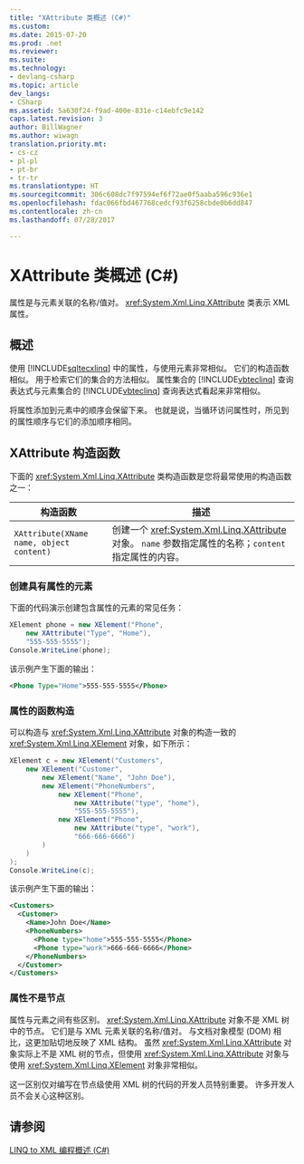 ```yaml
---
title: "XAttribute 类概述 (C#)"
ms.custom: 
ms.date: 2015-07-20
ms.prod: .net
ms.reviewer: 
ms.suite: 
ms.technology:
- devlang-csharp
ms.topic: article
dev_langs:
- CSharp
ms.assetid: 5a630f24-f9ad-400e-831e-c14ebfc9e142
caps.latest.revision: 3
author: BillWagner
ms.author: wiwagn
translation.priority.mt:
- cs-cz
- pl-pl
- pt-br
- tr-tr
ms.translationtype: HT
ms.sourcegitcommit: 306c608dc7f97594ef6f72ae0f5aaba596c936e1
ms.openlocfilehash: fdac066fbd467768cedcf93f6258cbde0b6dd847
ms.contentlocale: zh-cn
ms.lasthandoff: 07/28/2017

---
```

# <a name="xattribute-class-overview-c"></a>XAttribute 类概述 (C#)
属性是与元素关联的名称/值对。 <xref:System.Xml.Linq.XAttribute> 类表示 XML 属性。  
  
## <a name="overview"></a>概述  
 使用 [!INCLUDE[sqltecxlinq](~/includes/sqltecxlinq-md.md)] 中的属性，与使用元素非常相似。 它们的构造函数相似。 用于检索它们的集合的方法相似。 属性集合的 [!INCLUDE[vbteclinq](~/includes/vbteclinq-md.md)] 查询表达式与元素集合的 [!INCLUDE[vbteclinq](~/includes/vbteclinq-md.md)] 查询表达式看起来非常相似。  
  
 将属性添加到元素中的顺序会保留下来。 也就是说，当循环访问属性时，所见到的属性顺序与它们的添加顺序相同。  
  
## <a name="the-xattribute-constructor"></a>XAttribute 构造函数  
 下面的 <xref:System.Xml.Linq.XAttribute> 类构造函数是您将最常使用的构造函数之一：  
  
|构造函数|描述|  
|-----------------|-----------------|  
|`XAttribute(XName name, object content)`|创建一个 <xref:System.Xml.Linq.XAttribute> 对象。 `name` 参数指定属性的名称；`content` 指定属性的内容。|  
  
### <a name="creating-an-element-with-an-attribute"></a>创建具有属性的元素  
 下面的代码演示创建包含属性的元素的常见任务：  
  
```csharp  
XElement phone = new XElement("Phone",  
    new XAttribute("Type", "Home"),  
    "555-555-5555");  
Console.WriteLine(phone);  
```  
  
 该示例产生下面的输出：  
  
```xml  
<Phone Type="Home">555-555-5555</Phone>  
```  
  
### <a name="functional-construction-of-attributes"></a>属性的函数构造  
 可以构造与 <xref:System.Xml.Linq.XAttribute> 对象的构造一致的 <xref:System.Xml.Linq.XElement> 对象，如下所示：  
  
```csharp  
XElement c = new XElement("Customers",  
    new XElement("Customer",  
        new XElement("Name", "John Doe"),  
        new XElement("PhoneNumbers",  
            new XElement("Phone",  
                new XAttribute("type", "home"),  
                "555-555-5555"),  
            new XElement("Phone",  
                new XAttribute("type", "work"),  
                "666-666-6666")  
        )  
    )  
);  
Console.WriteLine(c);  
```  
  
 该示例产生下面的输出：  
  
```xml  
<Customers>  
  <Customer>  
    <Name>John Doe</Name>  
    <PhoneNumbers>  
      <Phone type="home">555-555-5555</Phone>  
      <Phone type="work">666-666-6666</Phone>  
    </PhoneNumbers>  
  </Customer>  
</Customers>  
```  
  
### <a name="attributes-are-not-nodes"></a>属性不是节点  
 属性与元素之间有些区别。 <xref:System.Xml.Linq.XAttribute> 对象不是 XML 树中的节点。 它们是与 XML 元素关联的名称/值对。 与文档对象模型 (DOM) 相比，这更加贴切地反映了 XML 结构。 虽然 <xref:System.Xml.Linq.XAttribute> 对象实际上不是 XML 树的节点，但使用 <xref:System.Xml.Linq.XAttribute> 对象与使用 <xref:System.Xml.Linq.XElement> 对象非常相似。  
  
 这一区别仅对编写在节点级使用 XML 树的代码的开发人员特别重要。 许多开发人员不会关心这种区别。  
  
## <a name="see-also"></a>请参阅  
 [LINQ to XML 编程概述 (C#)](../../../../csharp/programming-guide/concepts/linq/linq-to-xml-programming-overview.md)

